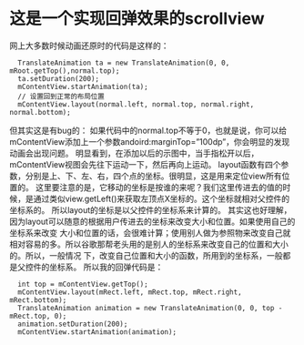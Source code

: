 # 这是一个实现回弹效果的scrollview


  网上大多数时候动画还原时的代码是这样的：
  
      TranslateAnimation ta = new TranslateAnimation(0, 0, mRoot.getTop(),normal.top);    
      ta.setDuration(200);    
      mContentView.startAnimation(ta);    
      // 设置回到正常的布局位置    
      mContentView.layout(normal.left, normal.top, normal.right, normal.bottom);   
    
  但其实这是有bug的：
  如果代码中的normal.top不等于0，也就是说，你可以给mContentView添加上一个参数andoird:marginTop=”100dp”，你会明显的发现动画会出现问题。
  明显看到，在添加以后的示图中，当手指松开以后，mContentView视图会先往下运动一下，然后再向上运动。
  layout函数有四个参数，分别是上、下、左、右，四个点的坐标。很明显，这是用来定位view所有位置的。
  这里要注意的是，它移动的坐标是按谁的来呢？我们这里传进去的值的时候，是通过类似view.getLeft()来获取左顶点X坐标的。这个坐标就相对父控件的坐标系的。
  所以layout的坐标是以父控件的坐标系来计算的。 其实这也好理解，因为layout可以随意的根据用户传进去的坐标来改变大小和位置。如果使用自己的坐标系来改变
  大小和位置的话，会很难计算；使用别人做为参照物来改变自己就相对容易的多。所以谷歌那帮老头用的是别人的坐标系来改变自己的位置和大小的。所以，一般情况
  下，改变自己位置和大小的函数，所用到的坐标系，一般都是父控件的坐标系。
  所以我的回弹代码是：
  
      int top = mContentView.getTop();
      mContentView.layout(mRect.left, mRect.top, mRect.right, mRect.bottom);
      TranslateAnimation animation = new TranslateAnimation(0, 0, top - mRect.top, 0);
      animation.setDuration(200);
      mContentView.startAnimation(animation);
